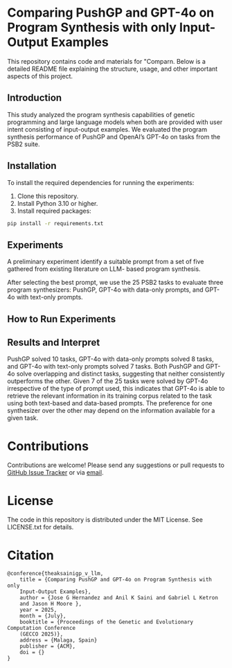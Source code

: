 # Comparing PushGP and GPT-4o on Program Synthesis with only Input-Output Examples

This repository contains code and materials for "Comparn. Below is a detailed README file explaining the 
structure, usage, and other important aspects of this project.

## Introduction
This study analyzed the program synthesis capabilities of genetic
programming and large language models when both are provided
with user intent consisting of input-output examples. We evaluated the
program synthesis performance of PushGP and OpenAI’s GPT-4o
on tasks from the PSB2 suite.

## Installation
To install the required dependencies for running the experiments:

1. Clone this repository.
2. Install Python 3.10 or higher.
3. Install required packages:
```bash
pip install -r requirements.txt
```

## Experiments
A preliminary experiment identify a suitable
prompt from a set of five gathered from existing literature on LLM-
based program synthesis.

After selecting the best prompt, we use the 25 PSB2 tasks to evaluate three program synthesizers: PushGP, GPT-4o with data-only prompts, and GPT-4o with
text-only prompts. 

## How to Run Experiments

## Results and Interpret

PushGP solved 10 tasks, GPT-4o with data-only
prompts solved 8 tasks, and GPT-4o with text-only prompts solved
7 tasks.
Both PushGP and GPT-4o solve overlapping and distinct tasks, suggesting that
neither consistently outperforms the other. Given 7 of the 25
tasks were solved by GPT-4o irrespective of the type of prompt
used, this indicates that GPT-4o is able to retrieve the relevant
information in its training corpus related to the task using both
text-based and data-based prompts. The preference for one
synthesizer over the other may depend on the information available
for a given task.

# Contributions

Contributions are welcome! Please send any suggestions or pull requests to 
[GitHub Issue Tracker](https://github.com/theaksaini/gp_v_llm/issues) or via 
[email](jose.hernandez8@cshs.org).

# License
The code in this repository is distributed under the MIT License. 
See LICENSE.txt for details.

# Citation

```
@conference{theaksainigp_v_llm,
    title = {Comparing PushGP and GPT-4o on Program Synthesis with only 
    Input-Output Examples},
    author = {Jose G Hernandez and Anil K Saini and Gabriel L Ketron 
    and Jason H Moore },
    year = 2025,
    month = {July},
    booktitle = {Proceedings of the Genetic and Evolutionary Computation Conference 
    (GECCO 2025)},
    address = {Malaga, Spain}
    publisher = {ACM},
    doi = {}
}
```

